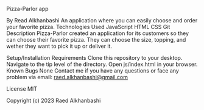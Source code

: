Pizza-Parlor app

By Read Alkhanbashi
An application where you can easily choose and order your favorite pizza.
Technologies Used
JavaScript
HTML
CSS
Git
Description
Pizza-Parlor created an application for its customers so they can choose their favorite pizza. They can choose the size, topping, and wether they want to pick it up or deliver it.

Setup/Installation Requirements
Clone this repository to your desktop.
Navigate to the tip level of the directory.
Open js/index.html in your browser.
Known Bugs
None
Contact me if you have any questions or face any problem via email: raed.alkhanbashi@gmail.com

License
MIT

Copyright (c) 2023 Raed Alkhanbashi